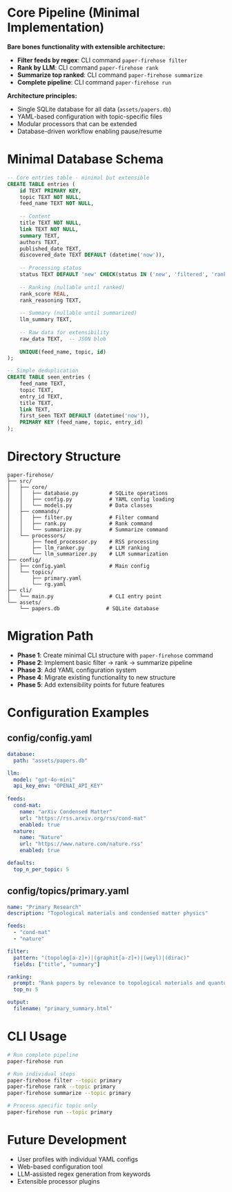 # Core Pipeline (Minimal Implementation)

**Bare bones functionality with extensible architecture:**

- **Filter feeds by regex**: CLI command `paper-firehose filter`
- **Rank by LLM**: CLI command `paper-firehose rank` 
- **Summarize top ranked**: CLI command `paper-firehose summarize`
- **Complete pipeline**: CLI command `paper-firehose run`

**Architecture principles:**
- Single SQLite database for all data (`assets/papers.db`)
- YAML-based configuration with topic-specific files
- Modular processors that can be extended
- Database-driven workflow enabling pause/resume

# Minimal Database Schema

```sql
-- Core entries table - minimal but extensible
CREATE TABLE entries (
    id TEXT PRIMARY KEY,
    topic TEXT NOT NULL,
    feed_name TEXT NOT NULL,
    
    -- Content
    title TEXT NOT NULL,
    link TEXT NOT NULL,
    summary TEXT,
    authors TEXT,
    published_date TEXT,
    discovered_date TEXT DEFAULT (datetime('now')),
    
    -- Processing status
    status TEXT DEFAULT 'new' CHECK(status IN ('new', 'filtered', 'ranked', 'summarized')),
    
    -- Ranking (nullable until ranked)
    rank_score REAL,
    rank_reasoning TEXT,
    
    -- Summary (nullable until summarized)
    llm_summary TEXT,
    
    -- Raw data for extensibility
    raw_data TEXT,  -- JSON blob
    
    UNIQUE(feed_name, topic, id)
);

-- Simple deduplication
CREATE TABLE seen_entries (
    feed_name TEXT,
    topic TEXT,
    entry_id TEXT,
    title TEXT,
    link TEXT,
    first_seen TEXT DEFAULT (datetime('now')),
    PRIMARY KEY (feed_name, topic, entry_id)
);
```

# Directory Structure

```
paper-firehose/
├── src/
│   ├── core/
│   │   ├── database.py          # SQLite operations
│   │   ├── config.py            # YAML config loading
│   │   └── models.py            # Data classes
│   ├── commands/
│   │   ├── filter.py            # Filter command
│   │   ├── rank.py              # Rank command
│   │   └── summarize.py         # Summarize command
│   └── processors/
│       ├── feed_processor.py    # RSS processing
│       ├── llm_ranker.py        # LLM ranking
│       └── llm_summarizer.py    # LLM summarization
├── config/
│   ├── config.yaml              # Main config
│   └── topics/
│       ├── primary.yaml
│       └── rg.yaml
├── cli/
│   └── main.py                  # CLI entry point
└── assets/
    └── papers.db               # SQLite database
```

# Migration Path

- **Phase 1**: Create minimal CLI structure with `paper-firehose` command
- **Phase 2**: Implement basic filter → rank → summarize pipeline
- **Phase 3**: Add YAML configuration system
- **Phase 4**: Migrate existing functionality to new structure
- **Phase 5**: Add extensibility points for future features

# Configuration Examples

## config/config.yaml
```yaml
database:
  path: "assets/papers.db"

llm:
  model: "gpt-4o-mini"
  api_key_env: "OPENAI_API_KEY"
  
feeds:
  cond-mat:
    name: "arXiv Condensed Matter"
    url: "https://rss.arxiv.org/rss/cond-mat"
    enabled: true
  nature:
    name: "Nature"
    url: "https://www.nature.com/nature.rss"
    enabled: true

defaults:
  top_n_per_topic: 5
```

## config/topics/primary.yaml
```yaml
name: "Primary Research"
description: "Topological materials and condensed matter physics"

feeds:
  - "cond-mat"
  - "nature"

filter:
  pattern: "(topolog[a-z]+)|(graphit[a-z]+)|(weyl)|(dirac)"
  fields: ["title", "summary"]

ranking:
  prompt: "Rank papers by relevance to topological materials and quantum phenomena."
  top_n: 5

output:
  filename: "primary_summary.html"
```

# CLI Usage

```bash
# Run complete pipeline
paper-firehose run

# Run individual steps
paper-firehose filter --topic primary
paper-firehose rank --topic primary
paper-firehose summarize --topic primary

# Process specific topic only
paper-firehose run --topic primary
```

# Future Development
- User profiles with individual YAML configs
- Web-based configuration tool
- LLM-assisted regex generation from keywords
- Extensible processor plugins
